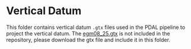 # Vertical Datum

This folder contains vertical datum `.gtx` files used in the PDAL pipeline to project the vertical datum.
The [egm08_25.gtx](https://github.com/OSGeo/proj-datumgrid/tree/master/world) is not included in the repository, please download the gtx file and include it in this folder.